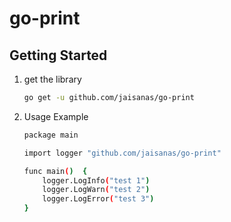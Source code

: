 # go-print

## Getting Started

1. get the library
   ```bash
   go get -u github.com/jaisanas/go-print
   ```
2. Usage Example

   ```bash
   package main

   import logger "github.com/jaisanas/go-print"

   func main()  {
       logger.LogInfo("test 1")
       logger.LogWarn("test 2")
       logger.LogError("test 3")
   }
   ```
